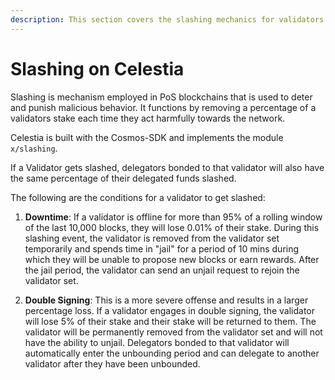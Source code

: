 ```yaml
---
description: This section covers the slashing mechanics for validators in Celestia.
---
```


# Slashing on Celestia

Slashing is mechanism employed in PoS blockchains that is used to deter
and punish malicious behavior. It functions by removing a percentage
of a validators stake each time they act harmfully towards the network.

Celestia is built with the Cosmos-SDK and implements the module `x/slashing`.

If a Validator gets slashed, delegators bonded to that validator will also
have the same percentage of their delegated funds slashed.

The following are the conditions for a validator to get slashed:

1. **Downtime**: If a validator is offline for more than 95% of a rolling window
   of the last 10,000 blocks, they will lose 0.01% of their stake.
   During this slashing event, the validator is removed from the validator set
   temporarily and spends time in "jail" for a period of 10 mins during which
   they will be unable to propose new blocks or earn rewards.
   After the jail period, the validator can send an unjail request to
   rejoin the validator set.

2. **Double Signing**: This is a more severe offense and results in a larger
   percentage loss. If a validator engages in double signing, the validator
   will lose 5% of their stake and their stake will be returned to them.
   The validator will be permanently removed from the validator set and
   will not have the ability to unjail. Delegators bonded to that validator will
   automatically enter the unbounding period and can delegate to another
   validator after they have been unbounded.
